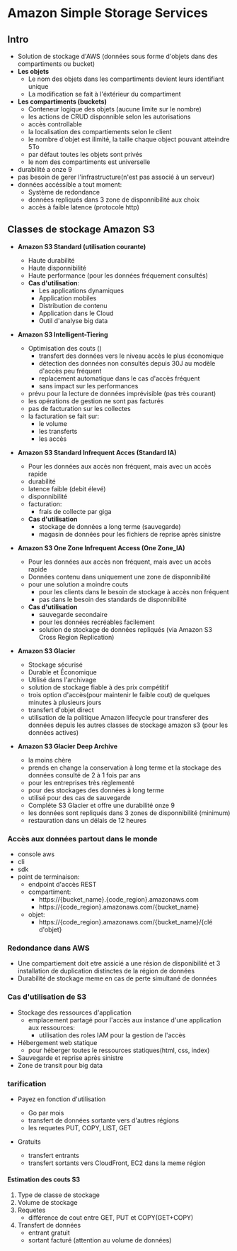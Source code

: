 # Amazon Simple Storage Services

## Intro

- Solution de stockage d'AWS (données sous forme d'objets dans des compartiments ou bucket)
- **Les objets**
  - Le nom des objets dans les compartiments devient leurs identifiant unique
  - La modification se fait à l'éxtérieur du compartiment
- **Les compartiments (buckets)**
  - Conteneur logique des objets (aucune limite sur le nombre)
  - les actions de CRUD disponnible selon les autorisations
  - accès controllable
  - la localisation des compartiements selon le client
  - le nombre d'objet est ilimité, la taille chaque object pouvant atteindre 5To
  - par défaut toutes les objets sont privés
  - le nom des compartiments est universelle
- durabilité a onze 9
- pas besoin de gerer l'infrastructure(n'est pas associé à un serveur)
- données accéssible a tout moment:
  - Système de redondance
  - données repliqués dans 3 zone de disponnibilité aux choix
  - accès à faible latence (protocole http)

## Classes de stockage Amazon S3

- **Amazon S3 Standard (utilisation courante)**
  - Haute durabilité
  - Haute disponnibilité
  - Haute performance (pour les données fréquement consultés)
  - **Cas d'utilisation**:
    - Les applications dynamiques
    - Application mobiles
    - Distribution de contenu
    - Application dans le Cloud
    - Outil d'analyse big data
- **Amazon S3 Intelligent-Tiering**
  - Optimisation des couts ()
    - transfert des données vers le niveau accès le plus économique
    - détection des données non consultés depuis 30J au modèle d'accès peu fréquent
    - replacement automatique dans le cas d'accès fréquent
    - sans impact sur les performances
  - prévu pour la lecture de données imprévisible (pas très courant)
  - les opérations de gestion ne sont pas facturés
  - pas de facturation sur les collectes
  - la facturation se fait sur:
    - le volume
    - les transferts
    - les accès
- **Amazon S3 Standard Infrequent Acces (Standard IA)**
  - Pour les données aux accès non fréquent, mais avec un accès rapide
  - durabilité
  - latence faible (debit élevé)
  - disponnibilité
  - facturation:
    - frais de collecte par giga
  - **Cas d'utilisation**
    - stockage de données a long terme (sauvegarde)
    - magasin de données pour les fichiers de reprise après sinistre
- **Amazon S3 One Zone Infrequent Access (One Zone_IA)**
  - Pour les données aux accès non fréquent, mais avec un accès rapide
  - Données contenu dans uniquement une zone de disponnibilité
  - pour une solution a moindre couts
    - pour les clients dans le besoin de stockage à accès non fréquent
    - pas dans le besoin des standards de disponnibilité
  - **Cas d'utilisation**
    - sauvegarde secondaire
    - pour les données recréables facilement
    - solution de stockage de données repliqués (via Amazon S3 Cross Region Replication)
- **Amazon S3 Glacier**

  - Stockage sécurisé
  - Durable et Économique
  - Utilisé dans l'archivage
  - solution de stockage fiable à des prix compétitif
  - trois option d'accès(pour maintenir le faible cout) de quelques minutes à plusieurs jours
  - transfert d'objet direct
  - utilisation de la politique Amazon lifecycle pour transferer des données depuis les autres classes de stockage amazon s3 (pour les données actives)

- **Amazon S3 Glacier Deep Archive**
  - la moins chère
  - prends en change la conservation à long terme et la stockage des données consulté de 2 à 1 fois par ans
  - pour les entreprises très règlementé
  - pour des stockages des données à long terme
  - utilisé pour des cas de sauvegarde
  - Compléte S3 Glacier et offre une durabilité onze 9
  - les données sont repliqués dans 3 zones de disponnibilité (minimum)
  - restauration dans un délais de 12 heures

### Accès aux données partout dans le monde

- console aws
- cli
- sdk
- point de terminaison:
  - endpoint d'accès REST
  - compartiment:
    - https://{bucket_name}.{code_region}.amazonaws.com
    - https://{code_region}.amazonaws.com/{bucket_name}
  - objet:
    - https://{code_region}.amazonaws.com/{bucket_name}/{clé d'objet}

### Redondance dans AWS

- Une compartiement doit etre assicié a une résion de disponibilité et 3 installation de duplication distinctes de la région de données
- Durabilité de stockage meme en cas de perte simultané de données

### Cas d'utilisation de S3

- Stockage des ressources d'application
  - emplacement partagé pour l'accès aux instance d'une application aux ressources:
    - utilisation des roles IAM pour la gestion de l'accès
- Hébergement web statique
  - pour héberger toutes le ressources statiques(html, css, index)
- Sauvegarde et reprise après sinistre
- Zone de transit pour big data

### tarification

- Payez en fonction d'utilisation

  - Go par mois
  - transfert de données sortante vers d'autres régions
  - les requetes PUT, COPY, LIST, GET

- Gratuits
  - transfert entrants
  - transfert sortants vers CloudFront, EC2 dans la meme région

#### Estimation des couts S3

1. Type de classe de stockage
2. Volume de stockage
3. Requetes
   - différence de cout entre GET, PUT et COPY(GET+COPY)
4. Transfert de données
   - entrant gratuit
   - sortant facturé (attention au volume de données)
